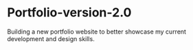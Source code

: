 # Portfolio-version-2.0
Building a new portfolio website to better showcase my current development and design skills.
